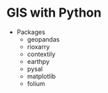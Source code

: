 # GIS with Python

- Packages
  - geopandas
  - rioxarry
  - contextily
  - earthpy
  - pysal
  - matplotlib
  - folium
